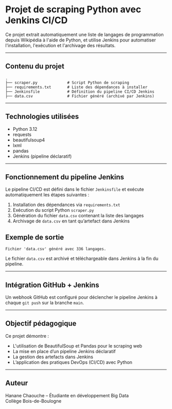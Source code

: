 # Projet de scraping Python avec Jenkins CI/CD

Ce projet extrait automatiquement une liste de langages de programmation depuis Wikipédia à l'aide de Python, et utilise Jenkins pour automatiser l'installation, l'exécution et l'archivage des résultats.

---

## Contenu du projet

```
.
├── scraper.py             # Script Python de scraping
├── requirements.txt       # Liste des dépendances à installer
├── Jenkinsfile            # Définition du pipeline CI/CD Jenkins
├── data.csv               # Fichier généré (archivé par Jenkins)
```

---

## Technologies utilisées

- Python 3.12
- requests
- beautifulsoup4
- lxml
- pandas
- Jenkins (pipeline déclaratif)

---

## Fonctionnement du pipeline Jenkins

Le pipeline CI/CD est défini dans le fichier `Jenkinsfile` et exécute automatiquement les étapes suivantes :

1. Installation des dépendances via `requirements.txt`
2. Exécution du script Python `scraper.py`
3. Génération du fichier `data.csv` contenant la liste des langages
4. Archivage de `data.csv` en tant qu’artefact dans Jenkins


## Exemple de sortie

```
Fichier 'data.csv' généré avec 336 langages.
```

Le fichier `data.csv` est archivé et téléchargeable dans Jenkins à la fin du pipeline.

---

## Intégration GitHub + Jenkins

Un webhook GitHub est configuré pour déclencher le pipeline Jenkins à chaque `git push` sur la branche `main`.

---

## Objectif pédagogique

Ce projet démontre :
- L'utilisation de BeautifulSoup et Pandas pour le scraping web
- La mise en place d’un pipeline Jenkins déclaratif
- La gestion des artefacts dans Jenkins
- L’application des pratiques DevOps (CI/CD) avec Python

---

## Auteur

Hanane Chaouche – Étudiante en développement Big Data  
Collège Bois-de-Boulogne

